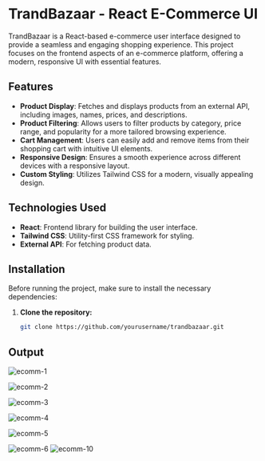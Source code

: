 # TrandBazaar - React E-Commerce UI

TrandBazaar is a React-based e-commerce user interface designed to provide a seamless and engaging shopping experience. This project focuses on the frontend aspects of an e-commerce platform, offering a modern, responsive UI with essential features.

## Features

- **Product Display**: Fetches and displays products from an external API, including images, names, prices, and descriptions.
- **Product Filtering**: Allows users to filter products by category, price range, and popularity for a more tailored browsing experience.
- **Cart Management**: Users can easily add and remove items from their shopping cart with intuitive UI elements.
- **Responsive Design**: Ensures a smooth experience across different devices with a responsive layout.
- **Custom Styling**: Utilizes Tailwind CSS for a modern, visually appealing design.

## Technologies Used

- **React**: Frontend library for building the user interface.
- **Tailwind CSS**: Utility-first CSS framework for styling.
- **External API**: For fetching product data.

## Installation

Before running the project, make sure to install the necessary dependencies:

1. **Clone the repository:**
   ```bash
   git clone https://github.com/yourusername/trandbazaar.git
   ```

## Output


![ecomm-1](https://github.com/user-attachments/assets/3f5ddca0-4106-4b25-8821-bd0ee242b898)



![ecomm-2](https://github.com/user-attachments/assets/912654f0-7eee-4374-b061-04cd21373f56)



![ecomm-3](https://github.com/user-attachments/assets/eeea6799-cfdb-4e51-9ffa-2e9086a73593)



![ecomm-4](https://github.com/user-attachments/assets/028e237b-b1a9-4c43-9950-a01cbda95fd0)



![ecomm-5](https://github.com/user-attachments/assets/8c3e9515-ac2e-49fe-8891-a3cbfd9dfd5f)



![ecomm-6](https://github.com/user-attachments/assets/2a1c7a2c-2b4b-48c0-90ea-5979b3f68300)                   ![ecomm-10](https://github.com/user-attachments/assets/d1370134-5896-470b-9383-482e299a5b55)
